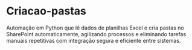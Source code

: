 # Criacao-pastas
Automação em Python que lê dados de planilhas Excel e cria pastas no SharePoint automaticamente, agilizando processos e eliminando tarefas manuais repetitivas com integração segura e eficiente entre sistemas.
